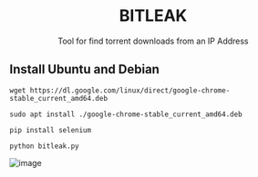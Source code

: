 <h1 align="center">BITLEAK</h1>
<p align="center">Tool for find torrent downloads from an IP Address</p>

## Install Ubuntu and Debian
```
wget https://dl.google.com/linux/direct/google-chrome-stable_current_amd64.deb
```
```
sudo apt install ./google-chrome-stable_current_amd64.deb
```
```
pip install selenium
```
```
python bitleak.py
```
![image](https://github.com/user-attachments/assets/33130ee0-a046-420e-9fb0-631a82f8aebc)

